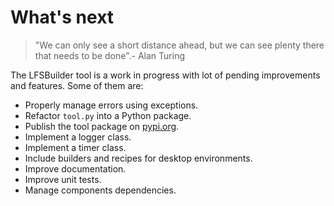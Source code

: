 # What's next

> <div class="famous-quote">"We can only see a short distance ahead, but we can see plenty there that needs to be done".- Alan Turing</div>

The LFSBuilder tool is a work in progress with lot of pending improvements and features. Some of them are:

* Properly manage errors using exceptions.
* Refactor `tool.py` into a Python package.
* Publish the tool package on [pypi.org](https://pypi.org/).
* Implement a logger class.
* Implement a timer class.
* Include builders and recipes for desktop environments.
* Improve documentation.
* Improve unit tests.
* Manage components dependencies.

